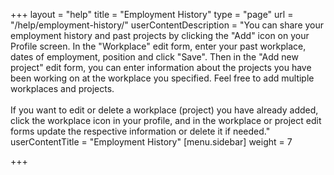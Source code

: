 +++
layout = "help"
title = "Employment History"
type = "page"
url = "/help/employment-history/"
userContentDescription = "You can share your employment history and past projects by clicking the \"Add\" icon on your Profile screen. In the \"Workplace\" edit form, enter your past workplace, dates of employment, position and click \"Save\". Then in the \"Add new project\" edit form, you can enter information about the projects you have been working on at the workplace you specified. Feel free to add multiple workplaces and projects.<br><br>If you want to edit or delete a workplace (project) you have already added, click the workplace icon in your profile, and in the workplace or project edit forms update the respective information or delete it if needed."
userContentTitle = "Employment History"
[menu.sidebar]
weight = 7

+++
